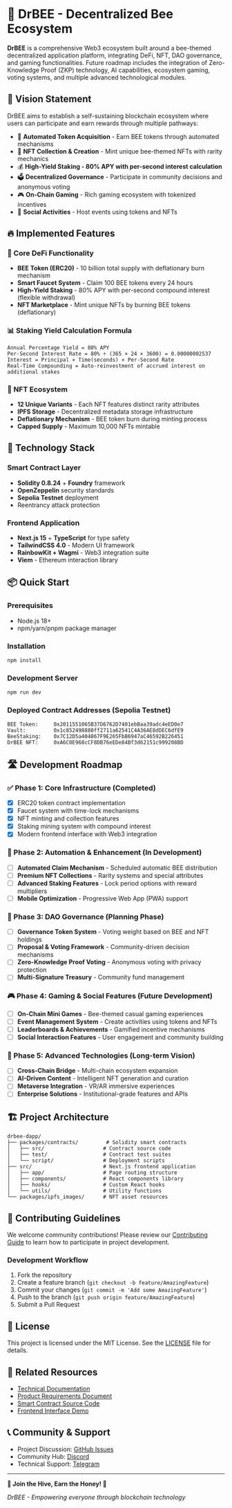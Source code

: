 # 🐝 DrBEE - Decentralized Bee Ecosystem

**DrBEE** is a comprehensive Web3 ecosystem built around a bee-themed decentralized application platform, integrating DeFi, NFT, DAO governance, and gaming functionalities. Future roadmap includes the integration of Zero-Knowledge Proof (ZKP) technology, AI capabilities, ecosystem gaming, voting systems, and multiple advanced technological modules.

## 🌟 Vision Statement

DrBEE aims to establish a self-sustaining blockchain ecosystem where users can participate and earn rewards through multiple pathways:
- 🍯 **Automated Token Acquisition** - Earn BEE tokens through automated mechanisms
- 🎨 **NFT Collection & Creation** - Mint unique bee-themed NFTs with rarity mechanics
- 💰 ****High-Yield Staking** - **80% APY with per-second interest calculation****
- 🗳️ **Decentralized Governance** - Participate in community decisions and anonymous voting
- 🎮 **On-Chain Gaming** - Rich gaming ecosystem with tokenized incentives
- 🎪 **Social Activities** - Host events using tokens and NFTs

## 🔥 Implemented Features

### 💎 Core DeFi Functionality
- **BEE Token (ERC20)** - 10 billion total supply with deflationary burn mechanism
- **Smart Faucet System** - Claim 100 BEE tokens every 24 hours
- **High-Yield Staking** - 80% APY with per-second compound interest (flexible withdrawal)
- **NFT Marketplace** - Mint unique NFTs by burning BEE tokens (deflationary)

### 📊 Staking Yield Calculation Formula
```
Annual Percentage Yield = 80% APY
Per-Second Interest Rate = 80% ÷ (365 × 24 × 3600) = 0.00000002537
Interest = Principal × Time(seconds) × Per-Second Rate
Real-Time Compounding = Auto-reinvestment of accrued interest on additional stakes
```

### 🎨 NFT Ecosystem
- **12 Unique Variants** - Each NFT features distinct rarity attributes
- **IPFS Storage** - Decentralized metadata storage infrastructure
- **Deflationary Mechanism** - BEE token burn during minting process
- **Capped Supply** - Maximum 10,000 NFTs mintable

## 🚀 Technology Stack

### Smart Contract Layer
- **Solidity 0.8.24** + **Foundry** framework
- **OpenZeppelin** security standards
- **Sepolia Testnet** deployment
- Reentrancy attack protection

### Frontend Application
- **Next.js 15** + **TypeScript** for type safety
- **TailwindCSS 4.0** - Modern UI framework
- **RainbowKit + Wagmi** - Web3 integration suite
- **Viem** - Ethereum interaction library

## 📦 Quick Start

### Prerequisites
- Node.js 18+
- npm/yarn/pnpm package manager

### Installation
```bash
npm install
```

### Development Server
```bash
npm run dev
```

### Deployed Contract Addresses (Sepolia Testnet)
```
BEE Token:     0x2011551065B37D6762D7401ebBaa39adc4eED0e7
Vault:         0x1c852498880ff2711a62541C4A36AE8dDEC6dfE9
BeeStaking:    0x7C12D5a404867F9E265FbB6947aC46592B226451
DrBEE NFT:     0xA6C0E968cCF8DB76eEDe84Bf3d62151c999208BD
```

## 🛣️ Development Roadmap

### ✅ Phase 1: Core Infrastructure (Completed)
- [x] ERC20 token contract implementation
- [x] Faucet system with time-lock mechanisms
- [x] NFT minting and collection features
- [x] Staking mining system with compound interest
- [x] Modern frontend interface with Web3 integration

### 🔄 Phase 2: Automation & Enhancement (In Development)
- [ ] **Automated Claim Mechanism** - Scheduled automatic BEE distribution
- [ ] **Premium NFT Collections** - Rarity systems and special attributes
- [ ] **Advanced Staking Features** - Lock period options with reward multipliers
- [ ] **Mobile Optimization** - Progressive Web App (PWA) support

### 🎯 Phase 3: DAO Governance (Planning Phase)
- [ ] **Governance Token System** - Voting weight based on BEE and NFT holdings
- [ ] **Proposal & Voting Framework** - Community-driven decision mechanisms
- [ ] **Zero-Knowledge Proof Voting** - Anonymous voting with privacy protection
- [ ] **Multi-Signature Treasury** - Community fund management

### 🎮 Phase 4: Gaming & Social Features (Future Development)
- [ ] **On-Chain Mini Games** - Bee-themed casual gaming experiences
- [ ] **Event Management System** - Create activities using tokens and NFTs
- [ ] **Leaderboards & Achievements** - Gamified incentive mechanisms
- [ ] **Social Interaction Features** - User engagement and community building

### 🔮 Phase 5: Advanced Technologies (Long-term Vision)
- [ ] **Cross-Chain Bridge** - Multi-chain ecosystem expansion
- [ ] **AI-Driven Content** - Intelligent NFT generation and curation
- [ ] **Metaverse Integration** - VR/AR immersive experiences
- [ ] **Enterprise Solutions** - Institutional-grade features and APIs

## 🏗️ Project Architecture

```
drbee-dapp/
├── packages/contracts/         # Solidity smart contracts
│   ├── src/                   # Contract source code
│   ├── test/                  # Contract test suites
│   └── script/                # Deployment scripts
├── src/                       # Next.js frontend application
│   ├── app/                   # Page routing structure
│   ├── components/            # React components library
│   ├── hooks/                 # Custom React hooks
│   └── utils/                 # Utility functions
└── packages/ipfs_images/      # NFT asset resources
```

## 🤝 Contributing Guidelines

We welcome community contributions! Please review our [Contributing Guide](CONTRIBUTING.md) to learn how to participate in project development.

### Development Workflow
1. Fork the repository
2. Create a feature branch (`git checkout -b feature/AmazingFeature`)
3. Commit your changes (`git commit -m 'Add some AmazingFeature'`)
4. Push to the branch (`git push origin feature/AmazingFeature`)
5. Submit a Pull Request

## 📄 License

This project is licensed under the MIT License. See the [LICENSE](LICENSE) file for details.

## 🔗 Related Resources

- [Technical Documentation](./packages/contracts/README.md)
- [Product Requirements Document](./prd.md)
- [Smart Contract Source Code](./packages/contracts/src/)
- [Frontend Interface Demo](http://localhost:3000)

## 📞 Community & Support

- Project Discussion: [GitHub Issues](https://github.com/your-repo/drbee-dapp/issues)
- Community Hub: [Discord](https://discord.gg/drbee)
- Technical Support: [Telegram](https://t.me/drbee_support)

---

**🐝 Join the Hive, Earn the Honey! 🍯**

*DrBEE - Empowering everyone through blockchain technology*
